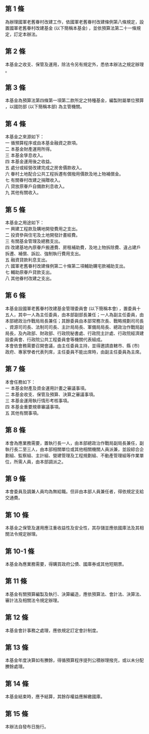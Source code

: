 第 1 條
-------
為辦理國軍老舊眷村改建工作，依國軍老舊眷村改建條例第八條規定，設  
置國軍老舊眷村改建基金 (以下簡稱本基金) ，並依預算法第二十一條規  
定，訂定本辦法。

第 2 條
-------
本基金之收支、保管及運用，除法令另有規定外，悉依本辦法之規定辦理  
。

第 3 條
-------
本基金為預算法第四條第一項第二款所定之特種基金，編製附屬單位預算  
，以國防部 (以下簡稱本部) 為主管機關。

第 4 條
-------
本基金之來源如下：  
一  循預算程序或由本基金融資之款項。  
二  本基金財產運用所得。  
三  本基金孳息收入。  
四  本基金運用後之收益。  
五  處分或經營改建完成之房舍價款收入。  
六  眷村土地配合公共工程拆遷有償撥用價款及地上物補償金。  
七  有關眷村改建之捐贈收入。  
八  貸放原眷戶自備款利息收入。  
九  其他有關收入。

第 5 條
-------
本基金之用途如下：  
一  興建工程款及購地開發費用之支出。  
二  投資參與住宅及土地開發計畫經費。  
三  有關基金管理及總務支出。  
四  改建基地內原眷戶搬遷費、房租補助費，及地上物拆除費、違占建戶  
    拆遷、補償、訴訟、強制執行費用支出。  
五  融資貸款利息支出。  
六  國軍老舊眷村改建條例第二十條第二項輔助購宅款補助支出。  
七  輔助原眷戶貸款支出。  
八  其他眷村改建之支出。

第 6 條
-------
本基金設國軍老舊眷村改建基金管理委員會 (以下簡稱本會) ，置委員十  
五人，其中一人為主任委員，由本部副部長兼任；一人為副主任委員，由  
本部總政治作戰局局長兼任；其餘委員由本部常務次長、戰略規劃司司長  
、資源司司長、法制司司長、主計局局長、軍備局局長、總政治作戰局副  
局長，及內政部、財政部、行政院秘書處、行政院主計處、行政院經濟建  
設委員會、行政院公共工程委員會等機關代表組成。  
本會依會務需要召開會議，由主任委員主持，並得邀請直轄市、縣 (市)  
政府、專家學者代表列席，主任委員不能出席時，由副主任委員為主席。

第 7 條
-------
本會任務如下：  
一  本基金財產及資金運用計畫之審議事項。  
二  本基金收支、保管及預算、決算之審議事項。  
三  本基金運用執行情形考核事項。  
四  本基金重要規章審議事項。  
五  其他有關事項。

第 8 條
-------
本會為應業務需要，置執行長一人，由本部總政治作戰局副局長兼任，副  
執行長二至三人，由本部相關單位或其他相關機關人員派兼，並設綜合企  
劃組、監察組、主計組、營建管理及工程規劃組、不動產管理組等作業單  
位，所需人員，由本部調派之。

第 9 條
-------
本會委員及調兼人員均為無給職。但非由本部人員兼任者，得依規定支給  
交通費。

第 10 條
--------
本基金之保管及運用應注重收益性及安全性，其存儲並應依國庫法及其相  
關法令規定辦理。

第 10-1 條
----------
本基金為應業務需要，得購買政府公債、國庫券或其他短期票。

第 11 條
--------
本基金有關預算編製及執行、決算編造，應依預算法、會計法、決算法、  
審計法及相關法令規定辦理。

第 12 條
--------
本基金會計事務之處理，應依規定訂定會計制度。

第 13 條
--------
本基金年度決算如有賸餘，得循預算程序提列公積辦理撥充，或以未分配  
賸餘處理。

第 14 條
--------
本基金結束時，應予結算，其餘存權益應解繳國庫。

第 15 條
--------
本辦法自發布日施行。

